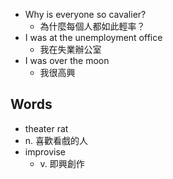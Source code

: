 - Why is everyone so cavalier?
  - 為什麼每個人都如此輕率？
- I was at the unemployment office
  - 我在失業辦公室
- I was over the moon
  - 我很高興

## Words

-  theater rat
  - n. 喜歡看戲的人
- improvise
  - v. 即興創作